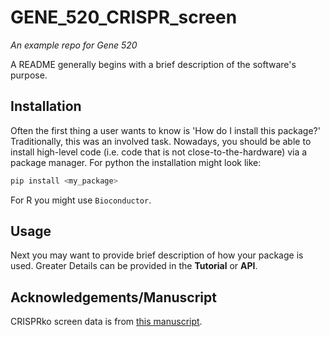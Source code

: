 # GENE_520_CRISPR_screen
*An example repo for Gene 520*

A README generally begins with a brief description of the software's purpose. 

## Installation

Often the first thing a user wants to know is 'How do I install this package?' 
Traditionally, this was an involved task. Nowadays, you should be able to install
high-level code (i.e. code that is not close-to-the-hardware) via a package 
manager. For python the installation might look like:
```bash
pip install <my_package>
```
For R you might use `Bioconductor`. 

## Usage

Next you may want to provide brief description of how your package is used. 
Greater Details can be provided in the **Tutorial** or **API**. 

## Acknowledgements/Manuscript

CRISPRko screen data is from [this manuscript](https://www.ncbi.nlm.nih.gov/pmc/articles/PMC10915513/).
